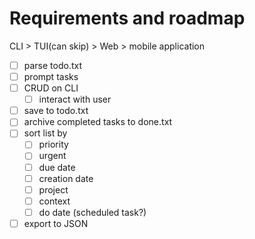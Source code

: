 # Requirements and roadmap

CLI > TUI(can skip) > Web > mobile application  

- [ ] parse todo.txt
- [ ] prompt tasks
- [ ] CRUD on CLI
  - [ ] interact with user
- [ ] save to todo.txt
- [ ] archive completed tasks to done.txt
- [ ] sort list by
  - [ ] priority
  - [ ] urgent
  - [ ] due date
  - [ ] creation date
  - [ ] project
  - [ ] context
  - [ ] do date (scheduled task?)
- [ ] export to JSON